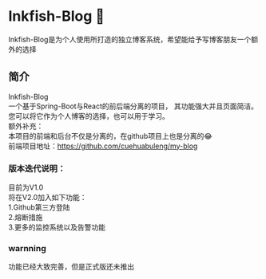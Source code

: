 # Inkfish-Blog 🦑
Inkfish-Blog是为个人使用所打造的独立博客系统，希望能给予写博客朋友一个额外的选择
## 简介
Inkfish-Blog \
一个基于Spring-Boot与React的前后端分离的项目，
其功能强大并且页面简洁。 \
您可以将它作为个人博客的选择，也可以用于学习。\
额外补充： \
本项目的前端和后台不仅是分离的，在github项目上也是分离的😂 \
前端项目地址：https://github.com/cuehuabuleng/my-blog 

### 版本迭代说明：
目前为V1.0 \
将在V2.0加入如下功能：\
1.Github第三方登陆 \
2.熔断措施 \
3.更多的监控系统以及告警功能


### warnning
功能已经大致完善，但是正式版还未推出

